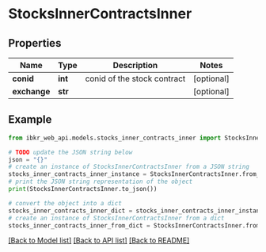 # StocksInnerContractsInner


## Properties

Name | Type | Description | Notes
------------ | ------------- | ------------- | -------------
**conid** | **int** | conid of the stock contract | [optional] 
**exchange** | **str** |  | [optional] 

## Example

```python
from ibkr_web_api.models.stocks_inner_contracts_inner import StocksInnerContractsInner

# TODO update the JSON string below
json = "{}"
# create an instance of StocksInnerContractsInner from a JSON string
stocks_inner_contracts_inner_instance = StocksInnerContractsInner.from_json(json)
# print the JSON string representation of the object
print(StocksInnerContractsInner.to_json())

# convert the object into a dict
stocks_inner_contracts_inner_dict = stocks_inner_contracts_inner_instance.to_dict()
# create an instance of StocksInnerContractsInner from a dict
stocks_inner_contracts_inner_from_dict = StocksInnerContractsInner.from_dict(stocks_inner_contracts_inner_dict)
```
[[Back to Model list]](../README.md#documentation-for-models) [[Back to API list]](../README.md#documentation-for-api-endpoints) [[Back to README]](../README.md)


